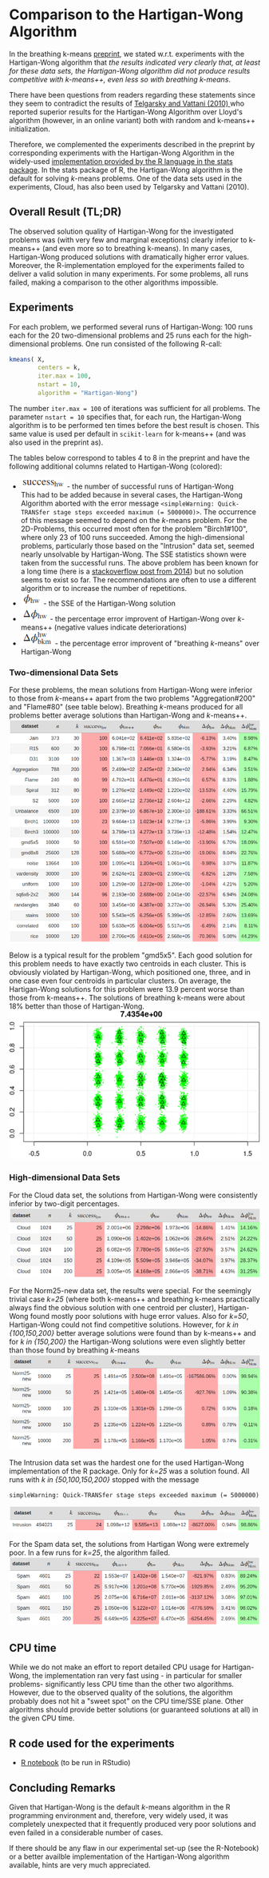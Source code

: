 # Comparison to the Hartigan-Wong Algorithm

In the breathing k-means [preprint](https://arxiv.org/abs/2006.15666v3), we stated w.r.t. experiments with the Hartigan-Wong algorithm that *the results indicated
very clearly that, at least for these data sets, the Hartigan-Wong algorithm did not produce
results competitive with k-means++, even less so with breathing k-means*.

There have been questions from readers regarding these statements since they seem to contradict the results of [Telgarsky and Vattani (2010) ](http://proceedings.mlr.press/v9/telgarsky10a/telgarsky10a.pdf)  who reported superior results for the Hartigan-Wong Algorithm over Lloyd's algorithm (however, in an online variant) both with random and k-means++ initialization.

Therefore, we complemented the experiments described in the preprint by corresponding experiments with the Hartigan-Wong Algorithm in the widely-used [implementation provided by the R language in the stats package](https://www.rdocumentation.org/packages/stats/versions/3.6.2/topics/kmeans). In the stats package of R, the Hartigan-Wong algorithm is the default for solving *k*-means problems. One of the data sets used in the experiments, Cloud, has also been used by Telgarsky and Vattani (2010).
## Overall Result (TL;DR)
The observed solution quality of Hartigan-Wong for the investigated problems was (with very few and marginal exceptions) clearly inferior to k-means++ (and even more so to breathing k-means). In many cases, Hartigan-Wong produced solutions with dramatically higher error values. Moreover, the R-implementation employed for the experiments failed to deliver a valid solution in many experiments. For some problems, all runs failed, making a comparison to the other algorithms impossible. 

## Experiments
For each problem, we performed several runs of Hartigan-Wong: 100 runs each for the 20 two-dimensional problems and 25 runs each for the high-dimensional problems. One run consisted of the following R-call:

```R
kmeans( X,
        centers = k,
        iter.max = 100,
        nstart = 10,
        algorithm = "Hartigan-Wong")
```

The number ```iter.max = 100``` of iterations was sufficient for all problems. The parameter ```nstart = 10``` specifies that, for each run, the Hartigan-Wong algorithm is to be performed ten times before the best result is chosen. This same value is used per default in ```scikit-learn``` for k-means++ (and was also used in the preprint as).

The tables below correspond to tables 4 to 8 in the preprint and have the following additional columns related to Hartigan-Wong (colored):

* ![suv](./img/success.png) - the number of successful runs of Hartigan-Wong<br>This had to be added because in several cases, the Hartigan-Wong Algorithm aborted with the error message ```<simpleWarning: Quick-TRANSfer stage steps exceeded maximum (= 5000000)>```. The occurrence of this message seemed to depend on the *k*-means problem. For the 2D-Problems, this occurred most often for the problem "Birch1#100", where only 23 of 100 runs succeeded. Among the high-dimensional problems, particularly those based on the "Intrusion" data set, seemed nearly unsolvable by Hartigan-Wong. The SSE statistics shown were taken from the successful runs. The above problem has been known for a long time (here is a [stackoverflow post from 2014](https://stackoverflow.com/questions/21382681/kmeans-quick-transfer-stage-steps-exceeded-maximum)) but no solution seems to exist so far. The recommendations are often to use a different algorithm or to increase the number of repetitions.
* ![suv](./img/phi_hw.png) - the SSE of the Hartigan-Wong solution
* ![suv](./img/delta_phi_hw.png) - the percentage error improvent of Hartigan-Wong over *k*-means++ (negative values indicate deteriorations)
* ![suv](./img/delta_phi_hw_bkm.png) - the percentage error improvent of "breathing *k*-means" over Hartigan-Wong

### Two-dimensional Data Sets
For these problems, the mean solutions from Hartigan-Wong were inferior to those from *k*-means++ apart from the two problems "Aggregation#200" and "Flame#80" (see table below). Breathing *k*-means produced for all problems better average solutions than Hartigan-Wong and *k*-means++.
![ko](./img/table2D.png)



Below is a typical result for the problem "gmd5x5". Each good solution for this problem needs to have exactly two centroids in each cluster. This is obviously violated by Hartigan-Wong, which positioned one, three, and in one case even four centroids in particular clusters. On average, the Hartigan-Wong solutions for this problem were 13.9 percent worse than those from k-means++. The solutions of breathing k-means were about 18% better than those of Hartigan-Wong.
![ko](./img/gmd5x5.png)
### High-dimensional Data Sets

For the Cloud data set, the solutions from Hartigan-Wong were consistently inferior by two-digit percentages.
![ko](./img/tableCloud.png)

For the Norm25-new data set, the results were special. For the seemingly trivial case *k=25* (where both k-means++ and breathing k-means practically always find the obvious solution with one centroid per cluster), Hartigan-Wong found mostly poor solutions with huge error values. Also for *k=50*, Hartigan-Wong could not find competitive solutions. However, for *k in {100,150,200}* better average solutions were found than by k-means++ and for *k in {150,200}* the Hartigan-Wong solutions were even slightly better than those found by breathing *k*-means
![ko](./img/tableNorm25-new.png)

The Intrusion data set was the hardest one for the used Hartigan-Wong implementation of the R package. Only for *k=25* was a solution found. All runs with *k in {50,100,150,200}* stopped with the message

```
simpleWarning: Quick-TRANSfer stage steps exceeded maximum (= 5000000)
```
![ko](./img/tableIntrusion.png)

For the Spam data set, the solutions from Hartigan Wong were extremely poor. In a few runs for *k=25*, the algorithm failed.
![ko](./img/tableSpam.png)

## CPU time 
While we do not make an effort to report detailed CPU usage for Hartigan-Wong, the implementation ran very fast using - in particular for smaller problems- significantly less CPU time than the other two algorithms. However, due to the observed quality of the solutions, the algorithm probably does not hit a "sweet spot" on the CPU time/SSE plane. Other algorithms should provide better solutions (or guaranteed solutions at all) in the given CPU time.

## R code used for the experiments

- [R notebook](./hartigan_experiments.Rmd) (to be run in RStudio)

## Concluding Remarks

Given that Hartigan-Wong is the default *k*-means algorithm in the R programming environment and, therefore, very widely used, it was completely unexpected that it frequently produced very poor solutions and even failed in a considerable number of cases.

If there should be any flaw in our experimental set-up (see the R-Notebook) or a better availble implementation of the Hartigan-Wong algorithm available, hints are very much appreciated.
